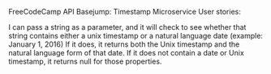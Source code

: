 FreeCodeCamp API Basejump: Timestamp Microservice
User stories:

I can pass a string as a parameter, and it will check to see whether that string contains either a unix timestamp or a natural language date (example: January 1, 2016)
If it does, it returns both the Unix timestamp and the natural language form of that date.
If it does not contain a date or Unix timestamp, it returns null for those properties.